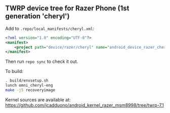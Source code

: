 ## TWRP device tree for Razer Phone (1st generation 'cheryl')

Add to `.repo/local_manifests/cheryl.xml`:

```xml
<?xml version="1.0" encoding="UTF-8"?>
<manifest>
	<project path="device/razer/cheryl" name="android_device_razer_cheryl" remote="TeamWin" revision="android-7.1" />
</manifest>
```

Then run `repo sync` to check it out.

To build:

```sh
. build/envsetup.sh
lunch omni_cheryl-eng
make -j5 recoveryimage
```

Kernel sources are available at: https://github.com/jcadduono/android_kernel_razer_msm8998/tree/twrp-7.1
